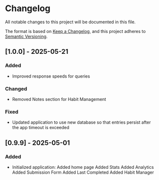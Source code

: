 # Changelog

All notable changes to this project will be documented in this file.

The format is based on [Keep a Changelog](https://keepachangelog.com/en/1.0.0/),
and this project adheres to [Semantic Versioning](https://semver.org/spec/v2.0.0.html).

## [1.0.0] - 2025-05-21

### Added 

- Improved response speeds for queries

### Changed

- Removed Notes section for Habit Management

### Fixed

- Updated application to use new database so that entries persist after the app timeout is exceeded

## [0.9.9] - 2025-05-01

### Added

- Initialized application:
    Added home page
    Added Stats
    Added Analytics
    Added Submission Form
    Added Last Completed
    Added Habit Manager
